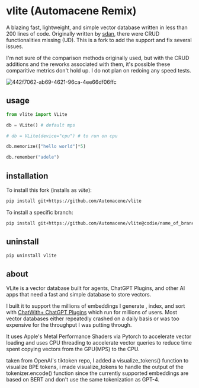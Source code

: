 # vlite (Automacene Remix)

A blazing fast, lightweight, and simple vector database written in less than 200 lines of code. Originally written by [sdan](https://github.com/sdan), there were CRUD functionalities missing (UD). This is a fork to add the support and fix several issues.

I'm not sure of the comparison methods originally used, but with the CRUD additions and the reworks associated with them, it's possible these comparitive metrics don't hold up. I do not plan on redoing any speed tests.

![442f7062-ab69-4621-96ca-4ee66df06ffc](https://github.com/sdan/vlite/assets/22898443/fc36481c-f1f6-4973-8461-6aef3a04486d)

## usage

```python
from vlite import VLite

db = VLite() # default mps

# db = VLite(device="cpu") # to run on cpu

db.memorize(["hello world"]*5)

db.remember("adele")

```

## installation

To install this fork (installs as *vlite*):

```bash
pip install git+https://github.com/Automacene/vlite
```

To install a specific branch:

```bash
pip install git+https://github.com/Automacene/vlite@codie/name_of_branch
```

## uninstall

```bash
pip uninstall vlite
```

## about

VLite is a vector database built for agents, ChatGPT Plugins, and other AI apps that need a fast and simple database to store vectors. 

I built it to support the millions of embeddings I generate , index, and sort with [ChatWith+ ChatGPT Plugins](https://plugins.sdan.io/) which run for millions of users. Most vector databases either repeatedly crashed on a daily basis or was too expensive for the throughput I was putting through.

It uses Apple's Metal Performance Shaders via Pytorch to accelerate vector loading and uses CPU threading to accelerate vector queries to reduce time spent copying vectors from the GPU(MPS) to the CPU.


taken from OpenAI's tiktoken repo, I added a visualize_tokens() function to visualize BPE tokens, i made visualize_tokens to handle the output of the tokenizer.encode() function since the currently supported embeddings are based on BERT and don't use the same tokenization as GPT-4.


